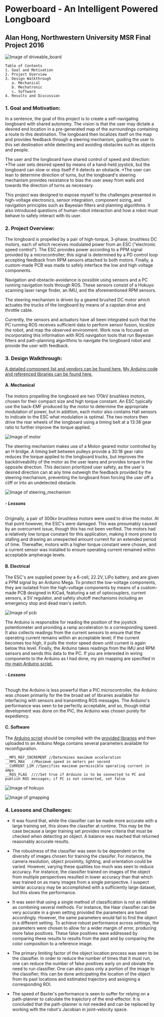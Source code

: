 # Powerboard - An Intelligent Powered Longboard
## Alan Hong, Northwestern University MSR Final Project 2016

![Image of driveable_board](https://octodex.github.com/images/yaktocat.png)

~~~
Table of Contents
1. Goal and Motivation
2. Project Overview
3. Design Walkthrough
   a. Mechanical
   b. Mechatronic
   c. Software
4. Results and Discussion

~~~


### **1. Goal and Motivation:**  

In a sentence, the goal of this project is to create a self-navigating longboard with shared autonomy. The vision is that the user may dictate a desired end location in a pre-generated map of the surroundings containing a route to this destination. The longboard then localizes itself on the map and provides feedback through a steering mechanism, guiding the user to this set destination while detecting and avoiding obstacles such as objects and people. 

The user and the longboard have shared control of speed and direction: 
*The user sets desired speed by means of a hand-held joystick, but the longboard can slow or stop itself if it detects an obstacle.
*The user can lean to determine direction of turns, but the longboard's steering mechanism provides resistance to bias the user away from walls and towards the direction of turns as necessary.

This project was designed to expose myself to the challenges presented in high-voltage electronics, sensor integration, component sizing, and navigation principles such as Bayesian filters and planning algorithms. It also introduced questions of human-robot interaction and how a robot must behave to safely interact with its user.


### **2. Project Overview:**  

The longboard is propelled by a pair of high-torque, 3-phase, brushless DC motors, each of which receives modulated power from an ESC ("electronic speed control"). The ESC provides power according to a PPM signal provided by a microcontroller; this signal is determined by a PD control loop accepting feedback from RPM sensors attached to both motors. Finally, a custom-made PCB was made to safely interface the low and high voltage components.

Navigation and obstacle-avoidance is possible using sensors and a PC running navigation tools through ROS. These sensors consist of a Hokuyo scanning laser range finder, an IMU, and the aforementioned RPM sensors.

The steering mechanism is driven by a geared brushed DC motor which actuates the trucks of the longboard by means of a capstan drive and throttle cable.

Currently, the sensors and actuators have all been integrated such that the PC running ROS receives sufficient data to perform sensor fusion, localize the robot, and map the observed environment. Work now is focused on incorporating this information with ROS navigation tools that run Bayesian filters and path-planning algorithms to navigate the longboard robot and provide the user with feedback.


### **3. Design Walkthrough:**

[A detailed component list and vendors can be found here.](http://google.com)
[My Arduino code and referenced libraries can be found here.](https://github.com/hongalan/powerboard-arduino)
#### **A. Mechanical**

The motors propelling the longboard are two 170kV brushless motors, chosen for their compact size and high torque constant. An ESC typically use the back-EMF produced by the motor to determine the appropriate modulation of power, but in addition, each motor also contains Hall sensors to indicate to the ESC what modulation is optimal.
The two motors then drive the rear wheels of the longboard using a timing belt at a 13:36 gear ratio to further improve the torque applied.

![Image of motor](https://octodex.github.com/images/yaktocat.png)

The steering mechanism makes use of a Molon geared motor controlled by an H bridge. A timing belt between pulleys provide a 30:18 gear ratio reduces the torque applied to the longboard trucks, but improves the backdriveability of the motor as the user leans and provides torque in the opposite direction. This decision prioritized user safety, as the user's desired direction can at any time outweigh the feedback provided by the steering mechanism, preventing the longboard from forcing the user off a cliff or into an undetected obstacle.

![Image of steering_mechanism](https://octodex.github.com/images/yaktocat.png)

###### **- Lessons**
Originally, a pair of 300kv brushless motors were used to drive the motor. At that point however, the ESC's were damaged. This was presumably caused by an overcurrent issue, though this has not been verified. The motors had a relatively low torque constant for this application, making it more prone to stalling and drawing an unexpected amount current for an extended period of time. Thereafter, motors with a higher torque constant were chosen, and a current sensor was installed to ensure operating current remained within acceptable ampherage levels.


#### **B. Electrical**

The ESC's are supplied power by a 6-cell, 22.2V, LiPo battery, and are given a PPM signal by an Arduino Mega. To protect the low-voltage components, they are isolated from the high-voltage components by means of a custom-made PCB designed in KiCad, featuring a set of optocouplers, current sensors, a 5V regulator, and safety shutoff mechanisms including an emergency stop and dead man's switch.

![Image of pcb](https://octodex.github.com/images/yaktocat.png)

The Arduino is responsible for reading the position of the joystick potentiometer and providing a ramp acceleration to a corresponding speed. It also collects readings from the current sensors to ensure that the operating current remains within an acceptable level; if the current becomes too high, it pulls the motor speed down until current is again below this level. Finally, the Arduino takes readings from the IMU and RPM sensors and sends this data to the PC.
If you are interested in wiring components to the Arduino as I had done, my pin mapping are specified in [my main Arduino script.](https://github.com/hongalan/powerboard-arduino/blob/master/src/pcb_main.cpp)

###### **- Lessons**
Though the Arduino is less powerful than a PIC microcontroller, the Arduino was chosen primarily for the the broad set of libraries available for interfacing with sensors and transmitting ROS messages. The Arduino's performance was seen to be perfectly acceptable, and so, though initial development was done on the PIC, the Arduino was chosen purely for expediency.



#### **C. Software**

The [Arduino script](https://github.com/hongalan/powerboard-arduino/blob/master/src/pcb_main.cpp) should be compiled with the [provided libraries](https://github.com/hongalan/powerboard-arduino/tree/master/lib) and then uploaded to an Arduino Mega contains several parameters available for reconfiguration.

    __MPS_REF_INCREMENT //Determines maximum acceleration
    __MPS_MAX   //Maximum speed in meters per second
    __CURRENT_LIM //Specifies maximum permissible operating current in amps
    __ROS_FLAG  ////Set true if Arduino is to be connected to PC and publish ROS messages; if PC is not connected, set false




![Image of hokuyo](https://octodex.github.com/images/yaktocat.png)


![Image of gmapping](https://octodex.github.com/images/yaktocat.png)


### **4. Lessons and Challenges:**  

* It was found that, while the classifier can be made more accurate with a large training set, this slows the classfier at runtime. This may be the case because a larger training set provides more criteria that must be checked when detecting an object. A balance was reached that returned reasonably accurate results.

* The robustness of the classifier was seen to be dependent on the diversity of images chosen for training the classifer. For instance, the camera resolution, object proximity, lighting, and orientation could be varied. However, varying these qualities too much was seen to reduce accuracy. For instance, the classifier trained on images of the object from multiple perspectives resulted in lower accuracy than that which was trained on as many images from a single perspective. I suspect similar accuracy may be accomplished with a sufficiently large dataset, but this slows the performance.

* It was seen that using a single method of classification is not as reliable as combining several methods. For instance, the Haar classifier can be very accurate in a given setting provided the parameters are tuned accordingly. However, the same parameters would fail to find the object in a different setting. To achieve robust performance across settings, the parameters were chosen to allow for a wider margin of error, producing more false positives. These false positives were addressed by comparing these results to results from the past and by comparing the color composition to a reference image.

* The primary limiting factor of the object location process was seen to be the classifier. In order to reduce the number of times that it must run, one can reduce the number of false positives early on and obviate the need to run classifier. One can also pass only a portion of the image to the classifier; this can be done anticipating the location of the object from its past locations and estimated trajectory and assigning a corresponding ROI.

* The speed of Baxter's performance is seen to suffer for relying on a path-planner to calculate the trajectory of the end-effector. It is concluded that the path-planner is not needed and can be replaced by working with the robot's Jacobian in joint-velocity space.

